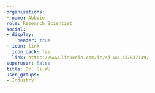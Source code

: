 ```yaml
---
organizations:
- name: AbbVie
role: Research Scientist
social:
- display:
    header: true
- icon: link
  icon_pack: fas
  link: https://www.linkedin.com/in/si-wu-137837149/
superuser: false
title: Dr. Si Wu
user_groups:
- Industry
---
```



